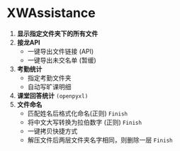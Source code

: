# XWAssistance

1. **显示指定文件夹下的所有文件**
2. **接龙API**
    - 一键导出文件链接 (API)
    - 一键导出未交名单 (暂缓)
3. **考勤统计**
    - 指定考勤文件夹
    - 自动写旷课明细
4. **课堂回答统计** `(openpyxl)`
5. **文件命名**
    - 匹配姓名后格式化命名(正则)       `Finish`
    - 将中文大写转换为拉伯数字 (正则)  `Finish`
    - 一键拷贝快捷方式
    - 解压文件后两层文件夹名字相同，则删除一层   `Finish`

